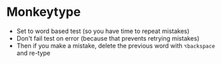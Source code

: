 # Monkeytype

- Set to word based test (so you have time to repeat mistakes)
- Don't fail test on error (because that prevents retrying mistakes)
- Then if you make a mistake, delete the previous word with `⌥backspace` and re-type
